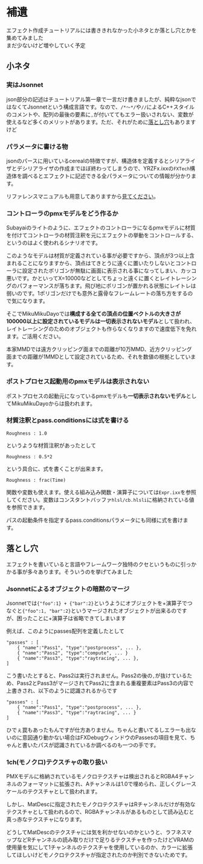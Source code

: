 # 補遺

エフェクト作成チュートリアルには書ききれなかった小ネタとか落とし穴とかを集めてみました  
まだ少ないけど増やしていく予定

## 小ネタ

### 実はJsonnet

json部分の記述はチュートリアル第一章で一言だけ書きましたが、純粋なjsonではなくてJsonnetという構成言語です。なので、`/*～*/`や`//`によるC++スタイルのコメントや、配列の最後の要素に`,`が付いててもエラー扱いされない、変数が使えるなど多くのメリットがあります。ただ、それがために[落とし穴](#jsonnetによるオブジェクトの暗黙のマージ)もありますけど

### パラメータに書ける物

jsonのパースに用いているcerealの特徴ですが、構造体を定義するとシリアライザとデシリアライザの作成までほぼ終わってしまうので、YRZFx.ixxの`FXTech`構造体を調べるとエフェクトに記述できる全パラメータについての情報が分かります。

リファレンスマニュアルも用意してありますから[見てください](https://pennennennennennenem.github.io/MikuMikuDayo/docs/html/)。

### コントローラのpmxモデルをどう作るか

Subayaiのライトのように、エフェクトのコントローラになるpmxモデルに材質を付けてコントローラの材質注釈を元にエフェクトの挙動をコントロールする、というのはよく使われるシナリオです。

このようなモデルは材質が定義されている事が必要ですから、頂点が3つ以上含まれることになりますから、頂点はてきとうに遠くに置いたりしないとコントローラに設定されたポリゴンが無駄に画面に表示される事になってしまい、カッコ悪いです。かといってX=10000などとしてちょっと遠くに置くとレイトレーシングのパフォーマンスが落ちます。飛び地にポリゴンが置かれる状態にレイトレは弱いのです。1ポリゴンだけでも意外と露骨なフレームレートの落ち方をするので気になります。

そこでMikuMikuDayoでは**構成する全ての頂点の位置ベクトルの大きさが100000以上に設定されているモデルは一切表示されないモデル**として扱われ、レイトレーシングのためのオブジェクトも作らなくなりますので速度低下を免れます。ご活用ください。

本家MMDでは遠方クリッピング面までの距離が10万MMD、近方クリッピング面までの距離が1MMDとして設定されているため、それを数値の根拠としています。


### ポストプロセス起動用のpmxモデルは表示されない

ポストプロセスの起動元になっているpmxモデルも**一切表示されないモデル**としてMikuMikuDayoからは扱われます。


### 材質注釈とpass.conditionsには式を書ける

```
Roughness : 1.0
```

というような材質注釈があったとして

```
Roughness : 0.5*2
```

という具合に、式を書くことが出来ます。

```
Roughness : frac(Time)
```

関数や変数も使えます。使える組み込み関数・演算子については`Expr.ixx`を参照してください。変数はコンスタントバッファ`hlsl/cb.hlsli`に格納されている値を参照できます。

パスの起動条件を指定するpass.conditionsパラメータにも同様に式を書けます。

## 落とし穴

エフェクトを書いていると言語やフレームワーク独特のクセというものに引っかかる事が多々あります。そういうのを挙げてみました

### Jsonnetによるオブジェクトの暗黙のマージ

Jsonnetでは`{"foo":1} + {"bar":2}`というようにオブジェクトを+演算子でつなぐと`{"foo":1, "bar":2}`というマージされたオブジェクトが出来るのですが、困ったことに+演算子は省略できてしまいます

例えば、このようにpasses配列を定義したとして

```
"passes" : [
    { "name":"Pass1", "type":"postprocess", ... },
    { "name":"Pass2", "type":"compute", ... }
    { "name":"Pass3", "type":"raytracing", ... },
]
```

こう書いたとすると、Pass2は実行されません。Pass2の後の`,`が抜けているため、Pass2とPass3がマージされてPass2に含まれる重複要素はPass3の内容で上書きされ、以下のように認識されるからです

```
"passes" : [
    { "name":"Pass1", "type":"postprocess", ... },
    { "name":"Pass3", "type":"raytracing", ... }
]
```

ひでぇ罠もあったもんですが仕方ありません。ちゃんと書いてるしエラーも出ないのに意図通り動かない場合はFXDebugウィンドウのPassesの項目を見て、ちゃんと書いたパスが認識されているか調べるのも一つの手です。

### 1ch(モノクロ)テクスチャの取り扱い

PMXモデルに格納されているモノクロテクスチャは検出されるとRGBA4チャンネルのフォーマットに拡張され、Aチャンネルは1.0で埋められ、正しくグレースケールのテクスチャとして扱われます。

しかし、MatDescに指定されたモノクロテクスチャはRチャンネルだけが有効なテクスチャとして扱われるので、RGBAチャンネルがあるものとして読み込むと真っ赤なテクスチャになります。

どうしてMatDescのテクスチャには気を利かせないのかというと、ラフネスマップなどRチャンネルの読み取りだけで足りるテクスチャを作ったけどVRAMの使用量を気にして1チャンネルのテクスチャを使用しているのか、カラーに拡張してほしいけどモノクロテクスチャが指定されたのか判別できないためです。
